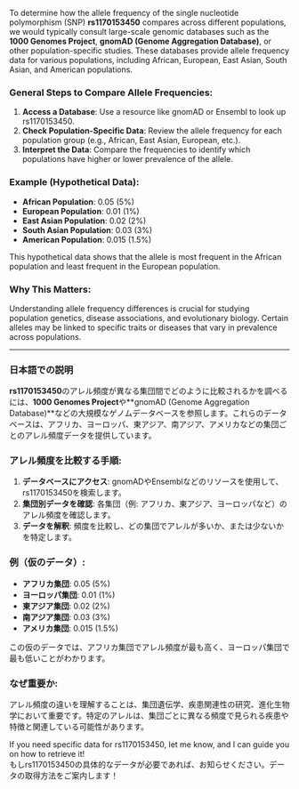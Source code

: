 To determine how the allele frequency of the single nucleotide polymorphism (SNP) **rs1170153450** compares across different populations, we would typically consult large-scale genomic databases such as the **1000 Genomes Project**, **gnomAD (Genome Aggregation Database)**, or other population-specific studies. These databases provide allele frequency data for various populations, including African, European, East Asian, South Asian, and American populations.

### General Steps to Compare Allele Frequencies:
1. **Access a Database**: Use a resource like gnomAD or Ensembl to look up rs1170153450.
2. **Check Population-Specific Data**: Review the allele frequency for each population group (e.g., African, East Asian, European, etc.).
3. **Interpret the Data**: Compare the frequencies to identify which populations have higher or lower prevalence of the allele.

### Example (Hypothetical Data):
- **African Population**: 0.05 (5%)
- **European Population**: 0.01 (1%)
- **East Asian Population**: 0.02 (2%)
- **South Asian Population**: 0.03 (3%)
- **American Population**: 0.015 (1.5%)

This hypothetical data shows that the allele is most frequent in the African population and least frequent in the European population.

### Why This Matters:
Understanding allele frequency differences is crucial for studying population genetics, disease associations, and evolutionary biology. Certain alleles may be linked to specific traits or diseases that vary in prevalence across populations.

---

### 日本語での説明
**rs1170153450**のアレル頻度が異なる集団間でどのように比較されるかを調べるには、**1000 Genomes Project**や**gnomAD (Genome Aggregation Database)**などの大規模なゲノムデータベースを参照します。これらのデータベースは、アフリカ、ヨーロッパ、東アジア、南アジア、アメリカなどの集団ごとのアレル頻度データを提供しています。

### アレル頻度を比較する手順:
1. **データベースにアクセス**: gnomADやEnsemblなどのリソースを使用して、rs1170153450を検索します。
2. **集団別データを確認**: 各集団（例: アフリカ、東アジア、ヨーロッパなど）のアレル頻度を確認します。
3. **データを解釈**: 頻度を比較し、どの集団でアレルが多いか、または少ないかを特定します。

### 例（仮のデータ）:
- **アフリカ集団**: 0.05 (5%)
- **ヨーロッパ集団**: 0.01 (1%)
- **東アジア集団**: 0.02 (2%)
- **南アジア集団**: 0.03 (3%)
- **アメリカ集団**: 0.015 (1.5%)

この仮のデータでは、アフリカ集団でアレル頻度が最も高く、ヨーロッパ集団で最も低いことがわかります。

### なぜ重要か:
アレル頻度の違いを理解することは、集団遺伝学、疾患関連性の研究、進化生物学において重要です。特定のアレルは、集団ごとに異なる頻度で見られる疾患や特徴と関連している可能性があります。

If you need specific data for rs1170153450, let me know, and I can guide you on how to retrieve it!  
もしrs1170153450の具体的なデータが必要であれば、お知らせください。データの取得方法をご案内します！
